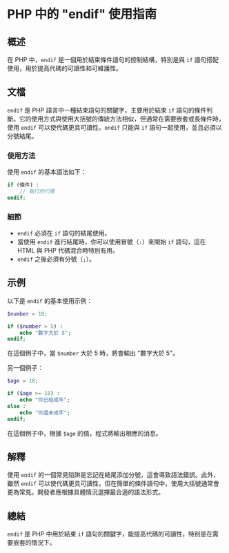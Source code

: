<!--
Meta Description: # PHP 中的 "endif" 使用指南 ## 概述 在 PHP 中，`endif` 是一個用於結束條件語句的控制結構，特別是與 `if` 語句搭配使用，用於提高代碼的可讀性和可維護性。 ## 文檔 `endif` 是 PHP 語言中一種結束語句的關鍵字，主要用於結束 `if` 語句的條件判斷。它...
Meta Keywords: endif, php, number, echo, age
-->

# PHP 中的 "endif" 使用指南

## 概述
在 PHP 中，`endif` 是一個用於結束條件語句的控制結構，特別是與 `if` 語句搭配使用，用於提高代碼的可讀性和可維護性。

## 文檔
`endif` 是 PHP 語言中一種結束語句的關鍵字，主要用於結束 `if` 語句的條件判斷。它的使用方式與使用大括號的傳統方法相似，但通常在需要嵌套或長條件時，使用 `endif` 可以使代碼更具可讀性。`endif` 只能與 `if` 語句一起使用，並且必須以分號結尾。

### 使用方法
使用 `endif` 的基本語法如下：

```php
if (條件) :
    // 執行的代碼
endif;
```

### 細節
- `endif` 必須在 `if` 語句的結尾使用。
- 當使用 `endif` 進行結尾時，你可以使用冒號（`:`）來開始 `if` 語句，這在 HTML 與 PHP 代碼混合時特別有用。
- `endif` 之後必須有分號（`;`）。

## 示例
以下是 `endif` 的基本使用示例：

```php
$number = 10;

if ($number > 5) :
    echo "數字大於 5";
endif;
```

在這個例子中，當 `$number` 大於 5 時，將會輸出 "數字大於 5"。

另一個例子：

```php
$age = 18;

if ($age >= 18) :
    echo "你已經成年";
else :
    echo "你還未成年";
endif;
```

在這個例子中，根據 `$age` 的值，程式將輸出相應的消息。

## 解釋
使用 `endif` 的一個常見陷阱是忘記在結尾添加分號，這會導致語法錯誤。此外，雖然 `endif` 可以使代碼更具可讀性，但在簡單的條件語句中，使用大括號通常會更為常見。開發者應根據具體情況選擇最合適的語法形式。

## 總結
`endif` 是 PHP 中用於結束 `if` 語句的關鍵字，能提高代碼的可讀性，特別是在需要嵌套的情況下。